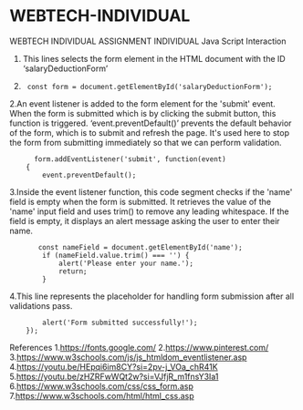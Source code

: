 # WEBTECH-INDIVIDUAL
WEBTECH INDIVIDUAL ASSIGNMENT INDIVIDUAL 
Java Script Interaction
1. This lines selects the form element in the HTML document with the ID ‘salaryDeductionForm’
2. 
        const form = document.getElementById('salaryDeductionForm');

2.An event listener is added to the form element for the 'submit' event. When the form is submitted which is by clicking the submit button,
this function is triggered. ‘event.preventDefault()’ prevents the default behavior of the form, 
which is to submit and refresh the page. It's used here to stop the form from submitting immediately so that we can perform validation.

          form.addEventListener('submit', function(event) 
        {
            event.preventDefault(); 

3.Inside the event listener function, this code segment checks if the 'name' field is empty when the form is submitted. 
It retrieves the value of the 'name' input field and uses trim() to remove any leading whitespace. 
If the field is empty, it displays an alert message asking the user to enter their name.

           const nameField = document.getElementById('name');
            if (nameField.value.trim() === '') {
                alert('Please enter your name.');
                return;
            }

4.This line represents the placeholder for handling form submission after all validations pass. 
 
            alert('Form submitted successfully!');
        });

References
1.https://fonts.google.com/ 
2.https://www.pinterest.com/ 
3.https://www.w3schools.com/js/js_htmldom_eventlistener.asp 
4.https://youtu.be/HEpqi6im8CY?si=2pv-j_VOa_chR41K 
5.https://youtu.be/zHZRFwWQt2w?si=VJfjR_m1fnsY3Ia1 
6.https://www.w3schools.com/css/css_form.asp 
7.https://www.w3schools.com/html/html_css.asp 
